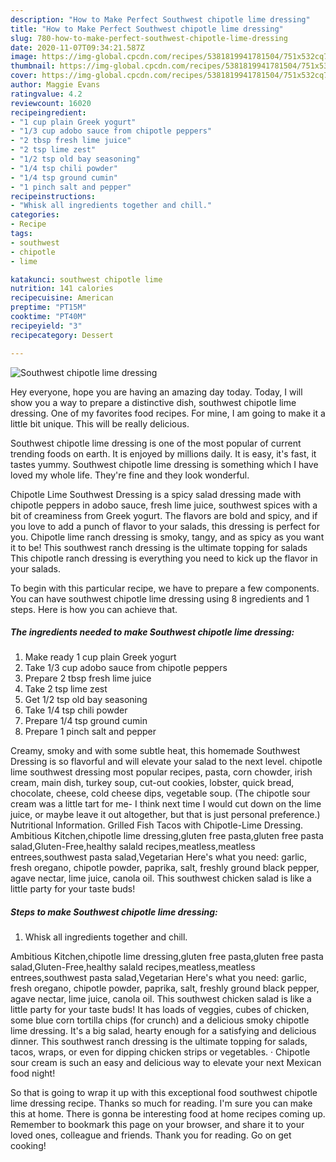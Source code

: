 ```yaml
---
description: "How to Make Perfect Southwest chipotle lime dressing"
title: "How to Make Perfect Southwest chipotle lime dressing"
slug: 780-how-to-make-perfect-southwest-chipotle-lime-dressing
date: 2020-11-07T09:34:21.587Z
image: https://img-global.cpcdn.com/recipes/5381819941781504/751x532cq70/southwest-chipotle-lime-dressing-recipe-main-photo.jpg
thumbnail: https://img-global.cpcdn.com/recipes/5381819941781504/751x532cq70/southwest-chipotle-lime-dressing-recipe-main-photo.jpg
cover: https://img-global.cpcdn.com/recipes/5381819941781504/751x532cq70/southwest-chipotle-lime-dressing-recipe-main-photo.jpg
author: Maggie Evans
ratingvalue: 4.2
reviewcount: 16020
recipeingredient:
- "1 cup plain Greek yogurt"
- "1/3 cup adobo sauce from chipotle peppers"
- "2 tbsp fresh lime juice"
- "2 tsp lime zest"
- "1/2 tsp old bay seasoning"
- "1/4 tsp chili powder"
- "1/4 tsp ground cumin"
- "1 pinch salt and pepper"
recipeinstructions:
- "Whisk all ingredients together and chill."
categories:
- Recipe
tags:
- southwest
- chipotle
- lime

katakunci: southwest chipotle lime 
nutrition: 141 calories
recipecuisine: American
preptime: "PT15M"
cooktime: "PT40M"
recipeyield: "3"
recipecategory: Dessert

---
```



![Southwest chipotle lime dressing](https://img-global.cpcdn.com/recipes/5381819941781504/751x532cq70/southwest-chipotle-lime-dressing-recipe-main-photo.jpg)

Hey everyone, hope you are having an amazing day today. Today, I will show you a way to prepare a distinctive dish, southwest chipotle lime dressing. One of my favorites food recipes. For mine, I am going to make it a little bit unique. This will be really delicious.

Southwest chipotle lime dressing is one of the most popular of current trending foods on earth. It is enjoyed by millions daily. It is easy, it's fast, it tastes yummy. Southwest chipotle lime dressing is something which I have loved my whole life. They're fine and they look wonderful.

Chipotle Lime Southwest Dressing is a spicy salad dressing made with chipotle peppers in adobo sauce, fresh lime juice, southwest spices with a bit of creaminess from Greek yogurt. The flavors are bold and spicy, and if you love to add a punch of flavor to your salads, this dressing is perfect for you. Chipotle lime ranch dressing is smoky, tangy, and as spicy as you want it to be! This southwest ranch dressing is the ultimate topping for salads This chipotle ranch dressing is everything you need to kick up the flavor in your salads.


To begin with this particular recipe, we have to prepare a few components. You can have southwest chipotle lime dressing using 8 ingredients and 1 steps. Here is how you can achieve that.

<!--inarticleads1-->

##### The ingredients needed to make Southwest chipotle lime dressing:

1. Make ready 1 cup plain Greek yogurt
1. Take 1/3 cup adobo sauce from chipotle peppers
1. Prepare 2 tbsp fresh lime juice
1. Take 2 tsp lime zest
1. Get 1/2 tsp old bay seasoning
1. Take 1/4 tsp chili powder
1. Prepare 1/4 tsp ground cumin
1. Prepare 1 pinch salt and pepper


Creamy, smoky and with some subtle heat, this homemade Southwest Dressing is so flavorful and will elevate your salad to the next level. chipotle lime southwest dressing most popular recipes, pasta, corn chowder, irish cream, main dish, turkey soup, cut-out cookies, lobster, quick bread, chocolate, cheese, cold cheese dips, vegetable soup. (The chipotle sour cream was a little tart for me- I think next time I would cut down on the lime juice, or maybe leave it out altogether, but that is just personal preference.) Nutritional Information. Grilled Fish Tacos with Chipotle-Lime Dressing. Ambitious Kitchen,chipotle lime dressing,gluten free pasta,gluten free pasta salad,Gluten-Free,healthy salald recipes,meatless,meatless entrees,southwest pasta salad,Vegetarian Here&#39;s what you need: garlic, fresh oregano, chipotle powder, paprika, salt, freshly ground black pepper, agave nectar, lime juice, canola oil. This southwest chicken salad is like a little party for your taste buds! 

<!--inarticleads2-->

##### Steps to make Southwest chipotle lime dressing:

1. Whisk all ingredients together and chill.


Ambitious Kitchen,chipotle lime dressing,gluten free pasta,gluten free pasta salad,Gluten-Free,healthy salald recipes,meatless,meatless entrees,southwest pasta salad,Vegetarian Here&#39;s what you need: garlic, fresh oregano, chipotle powder, paprika, salt, freshly ground black pepper, agave nectar, lime juice, canola oil. This southwest chicken salad is like a little party for your taste buds! It has loads of veggies, cubes of chicken, some blue corn tortilla chips (for crunch) and a delicious smoky chipotle lime dressing. It&#39;s a big salad, hearty enough for a satisfying and delicious dinner. This southwest ranch dressing is the ultimate topping for salads, tacos, wraps, or even for dipping chicken strips or vegetables. · Chipotle sour cream is such an easy and delicious way to elevate your next Mexican food night! 

So that is going to wrap it up with this exceptional food southwest chipotle lime dressing recipe. Thanks so much for reading. I'm sure you can make this at home. There is gonna be interesting food at home recipes coming up. Remember to bookmark this page on your browser, and share it to your loved ones, colleague and friends. Thank you for reading. Go on get cooking!
